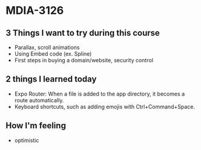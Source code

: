 # MDIA-3126

## 3 Things I want to try during this course
- Parallax, scroll animations
- Using Embed code (ex. Spline)
- First steps in buying a domain/website, security control

## 2 things I learned today
- Expo Router: When a file is added to the app directory, it becomes a route automatically.
- Keyboard shortcuts, such as adding emojis with Ctrl+Command+Space. 

## How I'm feeling
- optimistic